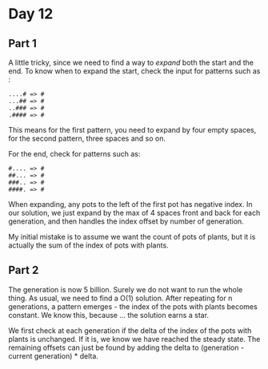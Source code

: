 # Day 12


## Part 1

A little tricky, since we need to find a way to _expand_ both the start and the end. To know when to expand the start, check the input for patterns such as :

```
....# => #
...## => #
..### => #
.#### => #
```

This means for the first pattern, you need to expand by four empty spaces, for the second pattern, three spaces and so on.


For the end, check for patterns such as:
```
#.... => #
##... => #
###.. => #
####. => #
```

When expanding, any pots to the left of the first pot has negative index. In our solution, we just expand by the max of 4 spaces front and back for each generation, and then handles the index offset by number of generation.

My initial mistake is to assume we want the count of pots of plants, but it is actually the sum of the index of pots with plants.


## Part 2


The generation is now 5 billion. Surely we do not want to run the whole thing. As usual, we need to find a O(1) solution. After repeating for n generations, a pattern emerges - the index of the pots with plants becomes constant. We know this, because ... the solution earns a star.

We first check at each generation if the delta of the index of the pots with plants is unchanged. If it is, we know we have reached the steady state. The remaining offsets can just be found by adding the delta to (generation - current generation) * delta.
